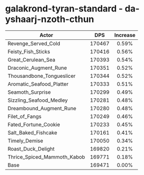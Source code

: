 # galakrond-tyran-standard - da-yshaarj-nzoth-cthun
| Actor | DPS | Increase |
|---|:---:|:---:|
|Revenge_Served_Cold|170467|0.59%|
|Feisty_Fish_Sticks|170416|0.56%|
|Great_Cerulean_Sea|170393|0.54%|
|Draconic_Augment_Rune|170351|0.52%|
|Thousandbone_Tongueslicer|170344|0.52%|
|Aromatic_Seafood_Platter|170333|0.51%|
|Seamoth_Surprise|170299|0.49%|
|Sizzling_Seafood_Medley|170281|0.48%|
|Dreambound_Augment_Rune|170280|0.48%|
|Filet_of_Fangs|170249|0.46%|
|Fated_Fortune_Cookie|170233|0.45%|
|Salt_Baked_Fishcake|170161|0.41%|
|Timely_Demise|170050|0.34%|
|Roast_Duck_Delight|169820|0.21%|
|Thrice_Spiced_Mammoth_Kabob|169771|0.18%|
|Base|169471|0.00%|
